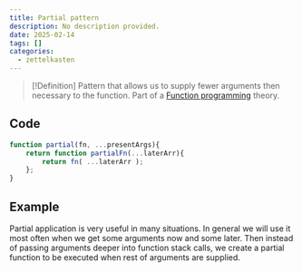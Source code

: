 ```yaml
---
title: Partial pattern
description: No description provided.
date: 2025-02-14
tags: []
categories:
  - zettelkasten
---
```


> [!Definition]
> Pattern that allows us to supply fewer arguments then necessary to the function. Part of a [Function programming](Function%20programming) theory.

## Code

```js
function partial(fn, ...presentArgs){
	return function partialFn(...laterArr){
		return fn( ...laterArr );
	};
}
```

## Example

Partial application is very useful in many situations. In general we will use it most often when we get some arguments now and some later. Then instead of passing arguments deeper into function stack calls, we create a partial function to be executed when rest of arguments are supplied.
